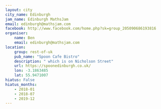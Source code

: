 ```yaml
---
layout: city                                           
city_name: Edinburgh                                                               
jam_name: Edinburgh MathsJam
email: edinburgh@mathsjam.com
facebook: http://www.facebook.com/home.php?sk=group_205090686193816
organiser:
    name: Ben
    email: edinburgh@mathsjam.com
location:
    group: rest-of-uk
    pub_name: "Spoon Cafe Bistro"
    description: " which is on Nicholson Street"
    url: https://spoonedinburgh.co.uk/
    lon: -3.1863485
    lat: 55.9471007
hiatus: False
hiatus_months:
    - 2018-01
    - 2018-07
    - 2019-12
---
```

